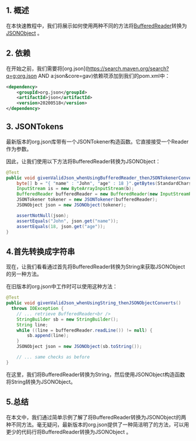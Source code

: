 ## 1. 概述

在本快速教程中，我们将展示如何使用两种不同的方法将[BufferedReader](https://www.baeldung.com/java-buffered-reader)转换为[JSONObject](https://www.baeldung.com/java-org-json#jsonobject) 。

## 2. 依赖

在开始之前，我们需要将[org.json](https://search.maven.org/search?q=g:org.json AND a:json&core=gav)依赖项添加到我们的pom.xml中：

```xml
<dependency>
    <groupId>org.json</groupId>
    <artifactId>json</artifactId>
    <version>20200518</version>
</dependency>
```

## 3. JSONTokens

最新版本的org.json库带有一个JSONTokener构造函数。它直接接受一个Reader作为参数。

因此，让我们使用以下方法将BufferedReader转换为JSONObject：

```java
@Test
public void givenValidJson_whenUsingBufferedReader_thenJSONTokenerConverts() {
    byte[] b = "{ "name" : "John", "age" : 18 }".getBytes(StandardCharsets.UTF_8);
    InputStream is = new ByteArrayInputStream(b);
    BufferedReader bufferedReader = new BufferedReader(new InputStreamReader(is));
    JSONTokener tokener = new JSONTokener(bufferedReader);
    JSONObject json = new JSONObject(tokener);

    assertNotNull(json);
    assertEquals("John", json.get("name"));
    assertEquals(18, json.get("age"));
}

```

## 4.首先转换成字符串

现在，让我们看看通过首先将BufferedReader转换为String来获取JSONObject 的另一种方法。

在旧版本的org.json中工作时可以使用这种方法：

```java
@Test
public void givenValidJson_whenUsingString_thenJSONObjectConverts()
  throws IOException {
    // ... retrieve BufferedReader<br />
    StringBuilder sb = new StringBuilder();
    String line;
    while ((line = bufferedReader.readLine()) != null) {
        sb.append(line);
    }
    JSONObject json = new JSONObject(sb.toString());

    // ... same checks as before
}

```

在这里，我们将BufferedReader转换为String，然后使用JSONObject构造函数将String转换为JSONObject。



## 5.总结



在本文中，我们通过简单示例了解了将BufferedReader转换为JSONObject的两种不同方法。毫无疑问，最新版本的org.json提供了一种简洁明了的方法，可以用更少的代码行将BufferedReader转换为JSONObject 。